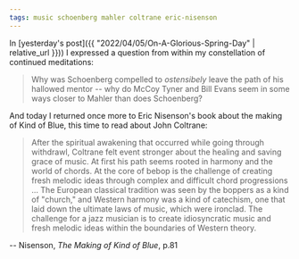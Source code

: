 ```yaml
---
tags: music schoenberg mahler coltrane eric-nisenson
---
```


In [yesterday's post]({{ "2022/04/05/On-A-Glorious-Spring-Day" | relative_url }})) I expressed a question from within my constellation of continued meditations:

> Why was Schoenberg compelled to _ostensibely_ leave the path of his hallowed mentor -- why do McCoy Tyner and Bill Evans seem in some ways closer to Mahler than does Schoenberg?

And today I returned once more to Eric Nisenson's book about the making of Kind of Blue, this time to read about John Coltrane:

> After the spiritual awakening that occurred while going through withdrawl, Coltrane felt event stronger about the healing and saving grace of music. At first his path seems rooted in harmony and the world of chords. At the core of bebop is the challenge of creating fresh melodic ideas through complex and difficult chord progressions ... The European classical tradition was seen by the boppers as a kind of "church," and Western harmony was a kind of catechism, one that laid down the ultimate laws of music, which were ironclad. The challenge for a jazz musician is to create idiosyncratic music and fresh melodic ideas within the boundaries of Western theory.

-- Nisenson, _The Making of Kind of Blue_, p.81
